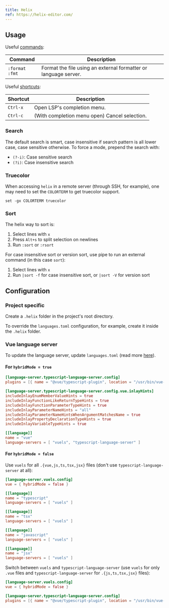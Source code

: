 ```yaml
---
title: Helix
ref: https://helix-editor.com/
---
```


## Usage

Useful [commands](https://docs.helix-editor.com/commands.html):

| Command          | Description                                                     |
| ---------------- | --------------------------------------------------------------- |
| `:format` `:fmt` | Format the file using an external formatter or language server. |

Useful [shortcuts](https://docs.helix-editor.com/keymap.html):

| Shortcut | Description                                   |
| -------- | --------------------------------------------- |
| `Ctrl-x` | Open LSP's completion menu.                   |
| `Ctrl-c` | (With completion menu open) Cancel selection. |

### Search

The default search is smart, case insensitive if search pattern is all lower case,
case sensitive otherwise.
To force a mode, prepend the search with:

- `(?-i)`: Case sensitive search
- `(?i)`: Case insensitive search

### Truecolor

When accessing `helix` in a remote server (through SSH, for example),
one may need to set the `COLORTERM` to get truecolor support.

```fish
set -gx COLORTERM truecolor
```

### Sort

The helix way to sort is:

1. Select lines with `x`
2. Press `Alt+s` to split selection on newlines
3. Run `:sort` or `:rsort`

For case insensitive sort or version sort,
use pipe to run an external command (in this case `sort`):

1. Select lines with `x`
2. Run `|sort -f` for case insensitive sort, or `|sort -V` for version sort

## Configuration

### Project specific

Create a `.helix` folder in the project's root directory.

To override the `languages.toml` configuration,
for example,
create it inside the `.helix` folder.

### Vue language server

To update the language server, update `languages.toml`
(read more [here](https://github.com/helix-editor/helix/discussions/10691)).

#### For `hybridMode = true`

```toml
[language-server.typescript-language-server.config]
plugins = [{ name = "@vue/typescript-plugin", location = "/usr/bin/vue-language-server", languages = ["vue"] }]

[language-server.typescript-language-server.config.vue.inlayHints]
includeInlayEnumMemberValueHints = true
includeInlayFunctionLikeReturnTypeHints = true
includeInlayFunctionParameterTypeHints = true
includeInlayParameterNameHints = "all"
includeInlayParameterNameHintsWhenArgumentMatchesName = true
includeInlayPropertyDeclarationTypeHints = true
includeInlayVariableTypeHints = true

[[language]]
name = "vue"
language-servers = [ "vuels", "typescript-language-server" ]
```

#### For `hybridMode = false`

Use `vuels` for all `.{vue,js,ts,tsx,jsx}` files
(don't use `typescript-language-server` at all):

```toml
[language-server.vuels.config]
vue = { hybridMode = false }

[[language]]
name = "typescript"
language-servers = [ "vuels" ]

[[language]]
name = "tsx"
language-servers = [ "vuels" ]

[[language]]
name = "javascript"
language-servers = [ "vuels" ]

[[language]]
name = "jsx"
language-servers = [ "vuels" ]
```

Switch between `vuels` and `typescript-language-server`
(use `vuels` for only `.vue` files and `typescript-language-server` for `.{js,ts,tsx,jsx}` files):

```toml
[language-server.vuels.config]
vue = { hybridMode = false }

[language-server.typescript-language-server.config]
plugins = [{ name = "@vue/typescript-plugin", location = "/usr/bin/vue-language-server", languages = ["vue"] }]
```
